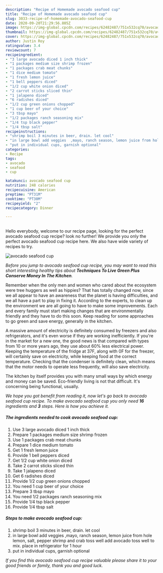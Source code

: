 ```yaml
---
description: "Recipe of Homemade avocado seafood cup"
title: "Recipe of Homemade avocado seafood cup"
slug: 3033-recipe-of-homemade-avocado-seafood-cup
date: 2020-09-20T21:29:56.805Z
image: https://img-global.cpcdn.com/recipes/62482487/751x532cq70/avocado-seafood-cup-recipe-main-photo.jpg
thumbnail: https://img-global.cpcdn.com/recipes/62482487/751x532cq70/avocado-seafood-cup-recipe-main-photo.jpg
cover: https://img-global.cpcdn.com/recipes/62482487/751x532cq70/avocado-seafood-cup-recipe-main-photo.jpg
author: Justin Roy
ratingvalue: 3.4
reviewcount: 7
recipeingredient:
- "3 large avocado diced 1 inch thick"
- "1 packages medium size shrimp frozen"
- "1 packages crab meat chunks"
- "1 dice medium tomato"
- "1 fresh lemon juice"
- "1 bell peppers diced"
- "1/2 cup white onion diced"
- "2 carrot sticks sliced thin"
- "1 jalapeno diced"
- "6 radishes diced"
- "1/2 cup green onions chopped"
- "1 cup beer of your choice"
- "3 tbsp mayo"
- "1/2 packages ranch seasoning mix"
- "1/4 tsp black pepper"
- "1/4 tbsp salt"
recipeinstructions:
- "shrimp boil 3 minutes in beer, drain. let cool"
- "in large bowl add veggies  ,mayo, ranch season, lemon juice from hole lemon, salt, pepper  shrimp and crab toss well add avocado toss well to mix. place in refrigerator for 1 hour"
- "put in individual cups, garnish optional"
categories:
- Recipe
tags:
- avocado
- seafood
- cup

katakunci: avocado seafood cup 
nutrition: 248 calories
recipecuisine: American
preptime: "PT31M"
cooktime: "PT30M"
recipeyield: "2"
recipecategory: Dinner

---
```

<br>
Hello everybody, welcome to our recipe page, looking for the perfect avocado seafood cup recipe? look no further! We provide you only the perfect avocado seafood cup recipe here. We also have wide variety of recipes to try.
<br>


![avocado seafood cup](https://img-global.cpcdn.com/recipes/62482487/751x532cq70/avocado-seafood-cup-recipe-main-photo.jpg)

<i>Before you jump to avocado seafood cup recipe, you may want to read this short interesting healthy tips about 
<strong>Techniques To Live Green Plus Conserve Money In The Kitchen</strong>.</i>
</br>

Remember when the only men and women who cared about the ecosystem were tree huggers as well as hippies? That has totally changed now, since we all appear to have an awareness that the planet is having difficulties, and we all have a part to play in fixing it. According to the experts, to clean up the environment we are all going to have to make some improvements. Each and every family must start making changes that are environmentally friendly and they have to do this soon. Keep reading for some approaches to go green and save energy, generally in the kitchen.

A massive amount of electricity is definitely consumed by freezers and also refrigerators, and it's even worse if they are working inefficiently. If you're in the market for a new one, the good news is that compared with types from 10 or more years ago, they use about 60% less electrical power. Keeping the temperature of the fridge at 37F, along with 0F for the freezer, will certainly save on electricity, while keeping food at the correct temperature. Checking that the condenser is definitely clean, which means that the motor needs to operate less frequently, will also save electricity.

The kitchen by itself provides you with many small ways by which energy and money can be saved. Eco-friendly living is not that difficult. It's concerning being functional, usually.


<i>We hope you got benefit from reading it, now let's go back to avocado seafood cup recipe. To make avocado seafood cup you only need <strong>16</strong> ingredients and <strong>3</strong> steps. Here is how you achieve it.
</i>

##### The ingredients needed to cook avocado seafood cup:

1. Use 3 large avocado diced 1 inch thick
1. Prepare 1 packages medium size shrimp frozen
1. Use 1 packages crab meat chunks
1. Prepare 1 dice medium tomato
1. Get 1 fresh lemon juice
1. Provide 1 bell peppers diced
1. Get 1/2 cup white onion diced
1. Take 2 carrot sticks sliced thin
1. Take 1 jalapeno diced
1. Get 6 radishes diced
1. Provide 1/2 cup green onions chopped
1. You need 1 cup beer of your choice
1. Prepare 3 tbsp mayo
1. You need 1/2 packages ranch seasoning mix
1. Provide 1/4 tsp black pepper
1. Provide 1/4 tbsp salt


##### Steps to make avocado seafood cup:

1. shrimp boil 3 minutes in beer, drain. let cool
1. in large bowl add veggies  ,mayo, ranch season, lemon juice from hole lemon, salt, pepper  shrimp and crab toss well add avocado toss well to mix. place in refrigerator for 1 hour
1. put in individual cups, garnish optional


<i>If you find this avocado seafood cup recipe valuable please share it to your good friends or family, thank you and good luck.</i>
